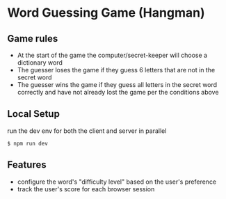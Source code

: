 # Word Guessing Game (Hangman)

## Game rules
- At the start of the game the computer/secret-keeper will choose a dictionary word
- The guesser loses the game if they guess 6 letters that are not in the secret word
- The guesser wins the game if they guess all letters in the secret word correctly and have
not already lost the game per the conditions above


## Local Setup
run the dev env for both the client and server in parallel
```
$ npm run dev
```

## Features
- configure the word's "difficulty level" based on the user's preference
- track the user's score for each browser session
